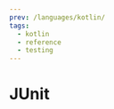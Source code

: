 ```yaml
---
prev: /languages/kotlin/
tags:
  - kotlin
  - reference
  - testing
---
```


# JUnit

<!--
TODO: Finish this reference
TODO: Add tutorial and link to it
TODO: Add any recipes and link to them
-->
